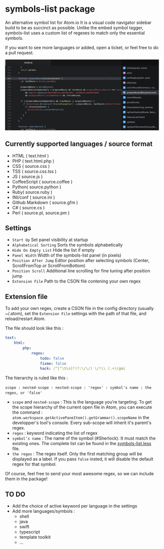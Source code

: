 # symbols-list package

An alternative symbol list for Atom.io
It is a visual code navigator sidebar build to be as succinct as possible.
Unlike the embed symbol tagger, symbols-list uses a custom list of regexes to match only the essential symbols.

If you want to see more languages or added, open a ticket, or feel free to do a pull request.

![Symbols List](https://raw.githubusercontent.com/7ute/symbols-list/master/package_screenshot.png)

## Currently supported languages / source format
* HTML ( text.html )
* PHP ( text.html.php )
* CSS ( source.css )
* TSS ( source.css.tss )
* JS ( source.js )
* CoffeeScript ( source.coffee )
* Python( source.python )
* Ruby( source.ruby )
* INI/conf ( source.ini )
* Github Markdown ( source.gfm )
* C# ( source.cs )
* Perl ( source.pl, source.pm )

## Settings
* `Start Up` Set panel visibility at startup
* `Alphabetical Sorting` Sorts the symbols alphabetically
* `Hide On Empty List` Hide the list if empty
* `Panel Width` Width of the symbols-list panel (in pixels)
* `Position After Jump` Editor position after selecting symbols (Center, ScrollFromTop or ScrollFromBottom)
* `Position Scroll` Additional line scrolling for fine tuning after position jump
* `Extension File` Path to the CSON file contening your own regex

## Extension file
To add your own regex, create a CSON file in the config directory (usually ~/.atom), set the `Extension File` settings
with the path of that file, and reload/restart Atom.

The file should look like this :

```yaml
text:
    html:
        php:
            regex:
                todo: false
                fixme: false
                hack: /^[^\S\n]*(?:\/\/) \/!\\ (.+)/gmi
```

The hierarchy is ruled like this :

`scope : nested-scope : nested-scope : 'regex' : symbol's name : the regex, or 'false' `

- `scope` and `nested-scope` : This is the language you’re targeting. To get the scope hierarchy of the current open file in Atom, you can execute the command : `atom.workspace.getActivePaneItem().getGrammar().scopeName` in the developper's tool's console. Every sub-scope will inherit it's parent's regex.
- `regex` : keyword indicating the list of regex
- `symbol’s name` : The name of the symbol (#Sherlock). It must match the existing ones. The complete list can be found in the [symbols-list.less](https://github.com/7ute/symbols-list/blob/master/styles/symbols-list.less) file.
- `the regex` : The regex itself. Only the first matching group will be displayed as a label. If you pass `false` insted, it will disable the default regex for that symbol.

Of course, feel free to send your most awesome regex, so we can include them in the package!

## TO DO
* Add the choice of active keyword per language in the settings
* Add more languages/symbols :
  * shell
  * java
  * swift
  * typescript
  * template toolkit
  * …
